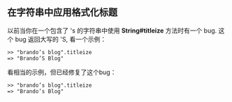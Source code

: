 ## 在字符串中应用格式化标题

以前当你在一个包含了 's 的字符串中使用 **String#titleize** 方法时有一个 bug. 这个 bug 返回大写的 'S, 看一个示例：

	>> "brando’s blog".titleize
	=> "Brando’S Blog"
	
看相当的示例，但已经修复了这个bug：

	>> "brando’s blog".titleize
	=> "Brando’s Blog"
